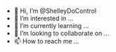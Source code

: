 - 👋 Hi, I’m @ShelleyDoControl
- 👀 I’m interested in ...
- 🌱 I’m currently learning ...
- 💞️ I’m looking to collaborate on ...
- 📫 How to reach me ...

<!---
ShelleyDoControl/ShelleyDoControl is a ✨ special ✨ repository because its `README.md` (this file) appears on your GitHub profile.
You can click the Preview link to take a look at your changes.
--->
